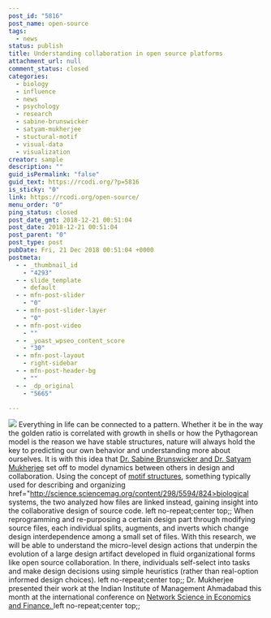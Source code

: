 ```yaml
---
post_id: "5816"
post_name: open-source
tags:
  - news
status: publish
title: Understanding collaboration in open source platforms
attachment_url: null
comment_status: closed
categories:
  - biology
  - influence
  - news
  - psychology
  - research
  - sabine-brunswicker
  - satyam-mukherjee
  - stuctural-motif
  - visual-data
  - visualization
creator: sample
description: ""
guid_isPermalink: "false"
guid_text: https://rcodi.org/?p=5816
is_sticky: "0"
link: https://rcodi.org/open-source/
menu_order: "0"
ping_status: closed
post_date_gmt: 2018-12-21 00:51:04
post_date: 2018-12-21 00:51:04
post_parent: "0"
post_type: post
pubDate: Fri, 21 Dec 2018 00:51:04 +0000
postmeta:
  - - _thumbnail_id
    - "4293"
  - - slide_template
    - default
  - - mfn-post-slider
    - "0"
  - - mfn-post-slider-layer
    - "0"
  - - mfn-post-video
    - ""
  - - _yoast_wpseo_content_score
    - "30"
  - - mfn-post-layout
    - right-sidebar
  - - mfn-post-header-bg
    - ""
  - - _dp_original
    - "5665"

---
```


![](https://rcodi.org/wp-content/uploads/2018/03/11_3-2X1.jpg) Everything in life can be connected to a pattern. Whether it be in the way the golden ratio is correlated with growth in shells or how the Pythagorean model is the reason we have stable structures, nature will always hold the key to predicting our own behavior and understanding more about ourselves. It is with this idea that [Dr. Sabine Brunswicker and Dr. Satyam Mukherjee](https://rcodi.org/ourpeople) set off to model dynamics between others in design and collaboration. Using the concept of [motif structures](https://papers.ssrn.com/sol3/papers.cfm?abstract_id=313965), something typically used for describing and organizing href="http://science.sciencemag.org/content/298/5594/824>biological systems, the two analyzed how files are linked instead, gaining insight into the collaborative design of source code. left no-repeat;center top;; When reprogramming and re-purposing a certain design part through modifying source files, each individual splits, augments, and inverts which change design interdependence among a small set of files. With this research, we will be able to understand the micro-level design actions that underpin the evolution of a large design artifact developed in fluid organizational forms like open source collaboration. In there, individuals self-select into tasks and make design decisions using simple heuristics (rather than real-option informed design choices). left no-repeat;center top;; Dr. Mukherjee presented their work at the Indian Institute of Management Ahmadabad this month at the international conference on [Network Science in Economics and Finance. ](http://science.sciencemag.org/content/298/5594/824) left no-repeat;center top;;
